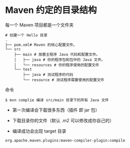 # Maven 约定的目录结构

每一个 Maven 项目都是一个文件夹

```shell
# 创建一个 Hello 目录
.
├── pom.xml# Maven 的核心配置文件。 
└── src
    ├── main # 放置主程序 Java 代码和配置文件。
    │   ├── java # 你的程序包和包中的 Java 文件。
    │   └── resources # 你的程序使用的配置文件
    └── test
        ├── java # 测试程序的代码
        └── resource # 测试程序需要使用的配置文件
```

命令

```shell
$ mvn complie 编译 src/main 目录下的所有 Java 文件
```

- 第一次编译会下载很多东西（插件 即 jar 包）

- 下载目录你的文件（默认 .m2 可以修改成你自己的）

- 编译成功会出现 target 目录

```
org.apache.maven.plugins:maven-compiler-plugin:compile 
```

